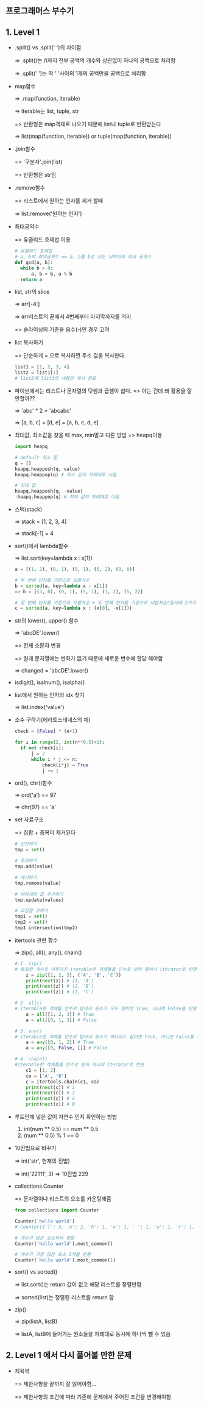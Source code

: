 ## 프로그래머스 부수기



## 1. Level 1

- .split() vs .split(' ')의 차이점

  => .split()는 /t까지 전부 공백의 개수와 상관없이 하나의 공백으로 처리함

  => .split(' ')는 딱 ' '사이의 1개의 공백만을 공백으로 처리함



- map함수

  => .map(function, iterable)

  => iterable는 list, tuple, str

  => 반환형은 map객체로 나오기 때문에 list나 tuple로 반환받는다

  => list(map(function, iterable)) or tuple(map(function, iterable))

  

- .join함수

  => '구분자'.join(list)

  => 반환형은 str임

  

- .remove함수

  => 리스트에서 원하는 인자를 제거 할때

  => list.remove('원하는 인자')

  

- 최대공약수

  => 유클리드 호제법 이용

  ```python
  # 유클리드 호제법
  # a, b의 최대공약수 == a, a를 b로 나눈 나머지의 최대 공약수
  def gcd(a, b):
  	while b > 0:
  		a, b = b, a % b
  	return a
  ```

  

- list, str의 slice

  => arr[-4:]

  => arr리스트의 끝에서 4번째부터 마지막까지를 의미

  => 슬라이싱의 기준을 음수(-)인 경우 고려

  

- list 복사하기

  => 단순하게 = 으로 복사하면 주소 값을 복사한다.

  ```python
  list1 = [1, 2, 3, 4]
  list2 = list1[:]
  # list2에 list1의 내용만 복사 완료
  ```



- 파이썬에서는 리스트나 문자열의 덧셈과 곱셈이 쉽다. => 아는 건데 왜 활용을 잘 안할까??

  => 'abc' * 2 = 'abcabc'

  => [a, b, c] + [d, e] = [a, b, c, d, e]



- 최대값, 최소값을 찾을 때 max, min말고 다른 방법 => heapq이용

  ```python
  import heapq
  
  # default 최소 힙
  q = []
  heapq.heappush(q, value)
  heapq.heappop(q) # 최소 값이 차례대로 나옴
  
  # 최대 힙
  heapq.heappush(q, -value)
  -heapq.heappop(q) # 최대 값이 차례대로 나옴
  
  ```

  

- 스택(stack)

  => stack = [1, 2, 3, 4]

  => stack[-1] = 4



- sort()에서 lambda함수

  => list.sort(key=lambda x : x[1])

  ```python
  a = [(1, 2), (0, 1), (5, 1), (5, 2), (3, 0)]
  
  # 두 번째 인자를 기준으로 오름차순
  b = sorted(a, key=lambda x : x[1])
  => b = [(3, 0), (0, 1), (5, 1), (1, 2), (5, 2)]
  
  # 첯 번째 인자를 기준으로 오름차순 + 두 번째 인자를 기준으로 내림차순(동시에 2가지 조건 적용)
  c = sorted(a, key=lambda x : (x[0], -x[1]))
  ```



- str의 lower(), upper() 함수

  => 'abcDE'.lower() 

  => 전체 소문자 변경

  => 원래 문자열에는 변화가 없기 때문에 새로운 변수에 할당 해야함

  => changed = 'abcDE'.lower()



- isdigit(), isalnum(), isalpha()



- list에서 원하는 인자의 idx 찾기

  => list.index('value')



- 소수 구하기(에라토스테네스의 체)

  ```python
  check = [False] * (n+1)
  
  for i in range(2, int(n**0.5)+1):
  	if not check[i]:
  		j = 2
  		while i * j <= n:
  			check[i*j] = True
  			j += 1
  ```

  

- ord(), chr()함수

  => ord('a') == 97

  => chr(97) == 'a'



- set 자료구조

  => 집합 + 중복이 제거된다

  ```python
  # 선언하기
  tmp = set()
  
  # 추가하기
  tmp.add(value)
  
  # 제거하기
  tmp.remove(value)
  
  # 여러개의 값 추가하기
  tmp.update(values)
  
  # 교집합 구하기
  tmp1 = set()
  tmp2 = set()
  tmp1.intersection(tmp2)
  ```



- itertools 관련 함수

  => zip(), all(), any(), chain()

  ```python
  # 1. zip()
  # 동일한 개수로 이루어진 iterable한 객체들을 인수로 받아 묶어서 iterator로 반환
      z = zip([1, 2, 3], ('A', 'B', 'C'))
      print(next(z)) # (1, 'A')
      print(next(z)) # (2, 'B')
      print(next(z)) # (3, 'C')
  
  # 2. all()
  # iterable한 객체를 인수로 받아서 원소가 모두 참이면 True, 아니면 False를 반환
      a = all([1, 2, 3]) # True
      a = all([0, 1, 2]) # False
  
  # 3. any()
  # iterable한 객체를 인수로 받아서 원소가 하나라도 참이면 True, 아니면 False를 반환
      a = any([0, 1, 2]) # True
      a = any([0, False, []] # False
  
  # 4. chain()
  #iterable한 객체들을 인수로 받아 하나의 iterator로 반환
      c1 = [1, 2]
      ca = ['A', 'B']
      c = itertools.chain(c1, ca)
      print(next(c)) # 1
      print(next(c)) # 2
      print(next(c)) # A
      print(next(c)) # B
  ```



- 루트안에 넣은 값이 자연수 인지 확인하는 방법
  1. int(num ** 0.5) == num ** 0.5
  2. (num ** 0.5) % 1 == 0



- 10진법으로 바꾸기

  => int('str', 현재의 진법)

  => int('22111', 3) => 10진법 229



- collections.Counter

  => 문자열이나 리스트의 요소를 카운팅해줌

  ```python
  from collections import Counter
  
  Counter('hello world') 
  # Counter({'l': 3, 'o': 2, 'h': 1, 'e': 1, ' ': 1, 'w': 1, 'r': 1, 'd': 1})
  
  # 개수가 많은 요소부터 정렬
  Counter('hello world').most_common()
  
  # 개수가 가장 많은 요소 1개를 반환
  Counter('hello world').most_common(1)
  ```



- sort() vs sorted()

  => list.sort()는 return 값이 없고 해당 리스트를 정렬만함

  => sorted(list)는 정렬된 리스트를 return 함



- zip()

  => zip(listA, listB)

  => listA, listB에 들어가는 원소들을 차례대로 동시에 하나씩 뺄 수 있음



## 2. Level 1 에서 다시 풀어볼 만한 문제

- 체육복

  => 제한사항을 끝까지 잘 읽어야함...

  => 제한사항의 조건에 따라 기존에 문제에서 주어진 조건을 변경해야함

